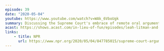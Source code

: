 ```yaml
---
episode: 39
date: "2020-05-04"
youtube: https://www.youtube.com/watch?v=WAk_6VboUgk
summary: Discussing the Supreme Court's embrace of remote oral arguments
acast: https://shows.acast.com/in-lieu-of-fun/episodes/leah-litman-and-dahlia-lithwick-may-4-2020
links:
    - title: NPR
      url: https://www.npr.org/2020/05/04/847785015/supreme-court-arguments-resume-but-with-a-twist
---
```

